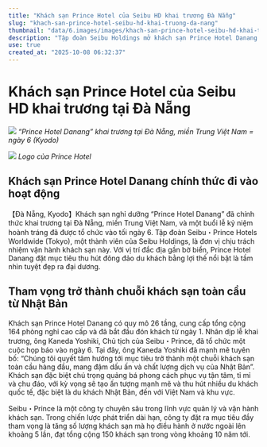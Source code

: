 ```yaml
---
title: "Khách sạn Prince Hotel của Seibu HD khai trương Đà Nẵng"
slug: "khach-san-prince-hotel-seibu-hd-khai-truong-da-nang"
thumbnail: "data/6.images/images/khach-san-prince-hotel-seibu-hd-khai-truong-da-nang.webp"
description: "Tập đoàn Seibu Holdings mở khách sạn Prince Hotel Danang 164 phòng tại Đà Nẵng, Việt Nam, hướng tới thu hút khách du lịch với tầm nhìn ra biển."
use: true
created_at: "2025-10-08 06:32:37"
---
```


# Khách sạn Prince Hotel của Seibu HD khai trương tại Đà Nẵng

![](/images/20251007-00000013-kyodonews-000-4-view.webp)
*“Prince Hotel Danang” khai trương tại Đà Nẵng, miền Trung Việt Nam = ngày 6 (Kyodo)*

![](/images/20251007-00000013-kyodonews-001-4-view.webp)
*Logo của Prince Hotel*

## Khách sạn Prince Hotel Danang chính thức đi vào hoạt động

【Đà Nẵng, Kyodo】Khách sạn nghỉ dưỡng “Prince Hotel Danang” đã chính thức khai trương tại Đà Nẵng, miền Trung Việt Nam, và một buổi lễ kỷ niệm hoành tráng đã được tổ chức vào tối ngày 6. Tập đoàn Seibu・Prince Hotels Worldwide (Tokyo), một thành viên của Seibu Holdings, là đơn vị chịu trách nhiệm vận hành khách sạn này. Với vị trí đắc địa gần bờ biển, Prince Hotel Danang đặt mục tiêu thu hút đông đảo du khách bằng lợi thế nổi bật là tầm nhìn tuyệt đẹp ra đại dương.

## Tham vọng trở thành chuỗi khách sạn toàn cầu từ Nhật Bản

Khách sạn Prince Hotel Danang có quy mô 26 tầng, cung cấp tổng cộng 164 phòng nghỉ cao cấp và đã bắt đầu đón khách từ ngày 1. Nhân dịp lễ khai trương, ông Kaneda Yoshiki, Chủ tịch của Seibu・Prince, đã tổ chức một cuộc họp báo vào ngày 6. Tại đây, ông Kaneda Yoshiki đã mạnh mẽ tuyên bố: “Chúng tôi quyết tâm hướng tới mục tiêu trở thành một chuỗi khách sạn toàn cầu hàng đầu, mang đậm dấu ấn và chất lượng dịch vụ của Nhật Bản”. Khách sạn đặc biệt chú trọng quảng bá phong cách phục vụ tận tâm, tỉ mỉ và chu đáo, với kỳ vọng sẽ tạo ấn tượng mạnh mẽ và thu hút nhiều du khách quốc tế, đặc biệt là du khách Nhật Bản, đến với Việt Nam và khu vực.

Seibu・Prince là một công ty chuyên sâu trong lĩnh vực quản lý và vận hành khách sạn. Trong chiến lược phát triển dài hạn, công ty đặt ra mục tiêu đầy tham vọng là tăng số lượng khách sạn mà họ điều hành ở nước ngoài lên khoảng 5 lần, đạt tổng cộng 150 khách sạn trong vòng khoảng 10 năm tới.